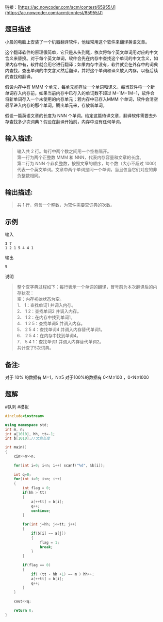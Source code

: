 
链接：[https://ac.nowcoder.com/acm/contest/65955/J](https://ac.nowcoder.com/acm/contest/65955/J)
## 题目描述

小晨的电脑上安装了一个机器翻译软件，他经常用这个软件来翻译英语文章。  
  
这个翻译软件的原理很简单，它只是从头到尾，依次将每个英文单词用对应的中文含义来替换。对于每个英文单词，软件会先在内存中查找这个单词的中文含义，如果内存中有，软件就会用它进行翻译；如果内存中没有，软件就会在外存中的词典内查找，查出单词的中文含义然后翻译，并将这个单词和译义放入内存，以备后续的查找和翻译。  
  
假设内存中有 MMM 个单元，每单元能存放一个单词和译义。每当软件将一个新单词存入内存前，如果当前内存中已存入的单词数不超过 M−1M−1M−1，软件会将新单词存入一个未使用的内存单元；若内存中已存入MMM 个单词，软件会清空最早进入内存的那个单词，腾出单元来，存放新单词。  
  
假设一篇英语文章的长度为 NNN 个单词。给定这篇待译文章，翻译软件需要去外存查找多少次词典？假设在翻译开始前，内存中没有任何单词。

## 输入描述:

> 输入共 2 行。每行中两个数之间用一个空格隔开。  
> 第一行为两个正整数 MMM 和 NNN，代表内存容量和文章的长度。  
> 第二行为 NNN 个非负整数，按照文章的顺序，每个数（大小不超过 1000）代表一个英文单词。文章中两个单词是同一个单词，当且仅当它们对应的非负整数相同。

## 输出描述:

> 共 1 行，包含一个整数，为软件需要查词典的次数。

## 示例

输入
```
3 7
1 2 1 5 4 4 1
```

输出
```
5
```

说明

> 整个查字典过程如下：每行表示一个单词的翻译，冒号前为本次翻译后的内存状况：  
> 空：内存初始状态为空。  
> 1． 1：查找单词1 并调入内存。  
> 2． 1 2：查找单词2 并调入内存。  
> 3． 1 2：在内存中找到单词1。  
> 4． 1 2 5：查找单词5 并调入内存。  
> 5． 2 5 4：查找单词4 并调入内存替代单词1。  
> 6． 2 5 4：在内存中找到单词4。  
> 7． 5 4 1：查找单词1 并调入内存替代单词2。  
> 共计查了5次词典。

## 备注:

对于 10% 的数据有 M=1，N≤5
对于100%的数据有 0<M≤100 ，0<N≤1000

## 题解

#队列 #模拟 

```cpp
#include<iostream>

using namespace std;
int m, n;
int a[1010], hh, tt=-1;
int b[1010];//文章长度

int main()
{
    cin>>m>>n;
    
    for(int i=0; i<n; i++) scanf("%d", &b[i]);
    
    int q=0;
    for(int i=0; i<n; i++)
    {
        int flag = 0;
        if(hh > tt) 
        {
            a[++tt] = b[i]; 
            q++; 
            continue;
        }
        
        for(int j=hh; j<=tt; j++)
        {
            if(b[i] == a[j])
            {
                flag = 1;
                break;
            }
        }
        
        if(flag == 0)
        {
            if( (tt - hh +1) == m ) hh++;
            a[++tt] = b[i];
            q++;
        }
    }
    
    cout<<q;
    
    return 0;
}
```